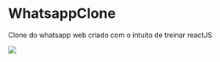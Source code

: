 # WhatsappClone
Clone do whatsapp web criado com o intuito de treinar reactJS 

![](C:\Users\Administrador\Pictures\whatsappclone\gif-whatsappclone.gif)
